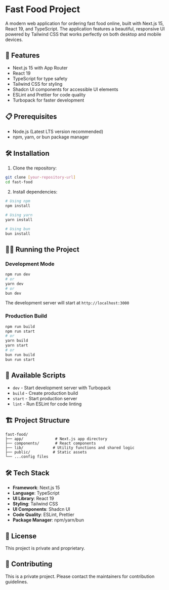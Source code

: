 # Fast Food Project

A modern web application for ordering fast food online, built with Next.js 15, React 19, and TypeScript. The application features a beautiful, responsive UI powered by Tailwind CSS that works perfectly on both desktop and mobile devices.

## 🚀 Features

- Next.js 15 with App Router
- React 19
- TypeScript for type safety
- Tailwind CSS for styling
- Shadcn UI components for accessible UI elements
- ESLint and Prettier for code quality
- Turbopack for faster development

## 📋 Prerequisites

- Node.js (Latest LTS version recommended)
- npm, yarn, or bun package manager

## 🛠️ Installation

1. Clone the repository:

```bash
git clone [your-repository-url]
cd fast-food
```

2. Install dependencies:

```bash
# Using npm
npm install

# Using yarn
yarn install

# Using bun
bun install
```

## 🏃‍♂️ Running the Project

### Development Mode

```bash
npm run dev
# or
yarn dev
# or
bun dev
```

The development server will start at `http://localhost:3000`

### Production Build

```bash
npm run build
npm run start
# or
yarn build
yarn start
# or
bun run build
bun run start
```

## 🧪 Available Scripts

- `dev` - Start development server with Turbopack
- `build` - Create production build
- `start` - Start production server
- `lint` - Run ESLint for code linting

## 🏗️ Project Structure

```
fast-food/
├── app/              # Next.js app directory
├── components/       # React components
├── lib/             # Utility functions and shared logic
├── public/          # Static assets
└── ...config files
```

## 🛠️ Tech Stack

- **Framework**: Next.js 15
- **Language**: TypeScript
- **UI Library**: React 19
- **Styling**: Tailwind CSS
- **UI Components**: Shadcn UI
- **Code Quality**: ESLint, Prettier
- **Package Manager**: npm/yarn/bun

## 📝 License

This project is private and proprietary.

## 🤝 Contributing

This is a private project. Please contact the maintainers for contribution guidelines.
